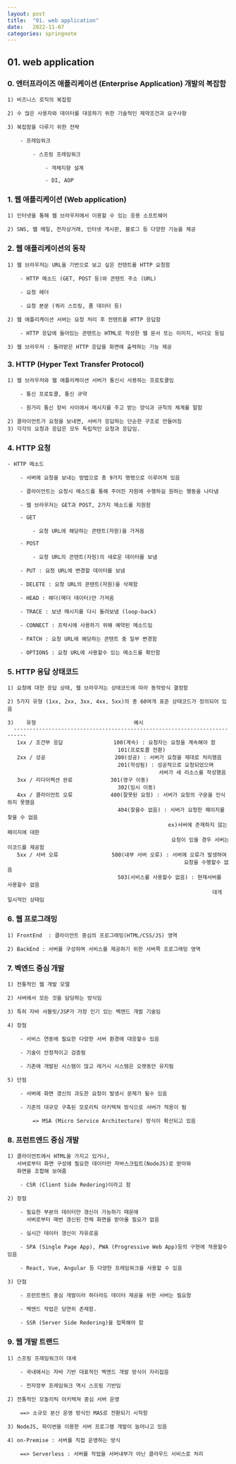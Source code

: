 ```yaml
---
layout: post
title:  "01. web application"
date:   2022-11-07
categories: springnote
---
```


## 01. web application

### 0. 엔터프라이즈 애플리케이션 (Enterprise Application) 개발의 복잡함

    1) 비즈니스 로직의 복잡함

    2) 수 많은 사용자와 데이터를 대응하기 위한 기술적인 제약조건과 요구사항 

    3) 복잡함을 다루기 위한 전략 

        - 프레임워크 

            - 스프링 프레임워크

                - 객체지향 설계 

                - DI, AOP 

### 1. 웹 애플리케이션 (Web application)

    1) 인터넷을 통해 웹 브라우저에서 이용할 수 있는 응용 소프트웨어

    2) SNS, 웹 메일, 전자상거래, 인터넷 게시판, 블로그 등 다양한 기능을 제공 

### 2. 웹 애플리케이션의 동작 

    1) 웹 브라우저는 URL을 기반으로 보고 싶은 컨텐트를 HTTP 요청함

        - HTTP 메소드 (GET, POST 등)와 콘텐트 주소 (URL)

        - 요청 헤더 

        - 요청 본문 (쿼리 스트링, 폼 데이터 등)

    2) 웹 애플리케이션 서버는 요청 처리 후 컨텐트를 HTTP 응답함

        - HTTP 응답에 들어있는 콘텐트는 HTML로 작성한 웹 문서 또는 이미지, 비디오 등임

    3) 웹 브라우저 : 돌려받은 HTTP 응답을 화면에 출력하는 기능 제공

### 3. HTTP (Hyper Text Transfer Protocol)

    1) 웹 브라우저와 웹 애플리케이션 서버가 통신시 사용하는 프로토콜임

        - 통신 프로토콜, 통신 규약

        - 원거리 통신 장비 사이에서 메시지를 주고 받는 양식과 규칙의 체계를 말함

    2) 클라이언트가 요청을 보내면, 서버가 응답하는 단순한 구조로 만들어짐
    3) 각각의 요청과 응답은 모두 독립적인 요청과 응답임.        

### 4. HTTP 요청 

    - HTTP 메소드 

        - 서버에 요청을 보내는 방법으로 총 9가지 명령으로 이루어져 있음

        - 클라이언트는 요청시 메소드를 통해 주어진 자원에 수행하길 원하는 행동을 나타냄

        - 웹 브라우저는 GET과 POST, 2가지 메소드를 지원함 

        - GET 

            - 요청 URL에 해당하는 콘텐트(자원)을 가져옴 

        - POST

            - 요청 URL의 콘텐트(자원)의 새로운 데이터를 보냄 
            
        - PUT : 요청 URL에 변경할 데이터를 보냄

        - DELETE : 요청 URL의 콘텐트(자원)을 삭제함 

        - HEAD : 헤더(메더 데이터)만 가져옴 

        - TRACE : 보낸 메시지를 다시 돌려보냄 (loop-back)

        - CONNECT : 프락시에 사용하기 위해 예약된 메소드임 

        - PATCH : 요청 URL에 해당하는 콘텐트 중 일부 변경함 

        - OPTIONS : 요청 URL에 사용할수 있는 메소드를 확인함                                

### 5. HTTP 응답 상태코드 

    1) 요청에 대한 응답 상태, 웹 브라우저는 상태코드에 따라 동작방식 결정함 

    2) 5가지 유형 (1xx, 2xx, 3xx, 4xx, 5xx)의 총 60여개 표준 상태코드가 정의되어 있음 

    3)    유형                               예시
      --------------------------------------------------------------------------
       1xx / 조건부 응답                100(계속) : 요청자는 요청을 계속해야 함
                                       101(프로토콜 전환)
       2xx / 성공                      200(성공) : 서버가 요청을 제대로 처리했음
                                       201(작성됨) : 성공적으로 요청되었으며 
                                                    서버가 새 리소스를 작성했음                                 
       3xx / 리다이렉션 완료            301(영구 이동)
                                       302(임시 이동)
       4xx / 클라이언트 오류            400(잘못된 요청) : 서버가 요청의 구문을 인식하지 못했음 
                                       404(찾을수 없음) : 서버가 요청한 페이지를 찾을 수 없음
                                                       ex)서버에 존재하지 않는 페이지에 대한
                                                        요청이 있을 경우 서버는 이코드를 제공함
       5xx / 서버 오류                 500(내부 서버 오류) : 서버에 오류가 발생하여 
                                                            요청을 수행할수 없음                                                         
                                       503(서비스를 사용할수 없음) : 현재서버를 사용할수 없음
                                                                     대개 일시적인 상태임         

### 6. 웹 프로그래밍

    1) FrontEnd  : 클라이언트 중심의 프로그래밍(HTML/CSS/JS) 영역

    2) BackEnd : 서버를 구성하며 서비스를 제공하기 위한 서버쪽 프로그래밍 영역 

### 7. 벡엔드 중심 개발 

    1) 전통적인 웹 개발 모델

    2) 서버에서 모든 것을 담당하는 방식임

    3) 특히 자바 서블릿/JSP가 가장 인기 있는 벡엔드 개발 기술임

    4) 장점

        - 서비스 연동에 필요한 다양한 서버 환경에 대응할수 있음

        - 기술이 안정적이고 검증됨 

        - 기존에 개발된 시스템이 많고 레거시 시스템은 오랫동안 유지됨

    5) 단점 

        - 서버에 화면 갱신의 과도한 요청이 발생시 문제가 될수 있음

        - 기존의 대규모 구축된 모로리틱 아키텍쳐 방식으로 서버가 적용이 됨

            => MSA (Micro Service Architecture) 방식이 확산되고 있음 

### 8. 프런트엔드 중심 개발 

    1) 클라이언트에서 HTML을 가지고 있거나,
       서버로부터 화면 구성에 필요한 데이터만 자바스크립트(NodeJS)로 받아와 
       화면을 조합해 보여줌 

        - CSR (Client Side Redering)이라고 함

    2) 장점

        - 필요한 부분의 데이터만 갱신이 가능하기 때문에
          서버로부터 매번 갱신된 전체 화면을 받아올 필요가 없음

        - 실시간 데이터 갱신이 자유로움

        - SPA (Single Page App), PWA (Progressive Web App)등의 구현에 적용할수 있음

        - React, Vue, Angular 등 다양한 프레임워크을 사용할 수 있음

    3) 단점

        - 프런트엔드 중심 개발이라 하더라도 데이터 제공을 위한 서버는 필요함

        - 벡엔드 작업은 당연히 존재함.

        - SSR (Server Side Redering)을 접목해야 함

### 9. 웹 개발 트랜드

    1) 스프링 프레임워크이 대세

        - 국내에서는 자바 기반 대표적인 벡엔드 개발 방식이 자리잡음

        - 전자정부 프레임워크 역시 스프링 기반임

    2) 전통적인 모놀리틱 아키텍쳐 중심 서버 운영

        ==> 소규모 분산 운영 방식인 MAS로 전환되기 시작함

    3) NodeJS, 파이썬을 이용한 서버 프로그램 개발이 늘어나고 있음

    4) on-Premise : 서버를 직접 운영하는 방식 

        ==> Serverless : 서버를 작업을 서버내부가 아닌 클라우드 서비스로 처리 

